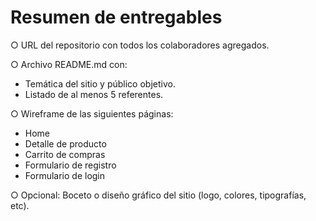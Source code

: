 # Resumen de entregables

○ URL del repositorio con todos los colaboradores agregados.

○ Archivo README.md con:
 - Temática del sitio y público objetivo.
 - Listado de al menos 5 referentes.
  
○ Wireframe de las siguientes páginas:
  - Home
  - Detalle de producto
  - Carrito de compras
  - Formulario de registro
  - Formulario de login
  
○ Opcional: Boceto o diseño gráfico del sitio (logo, colores, tipografías, etc).
